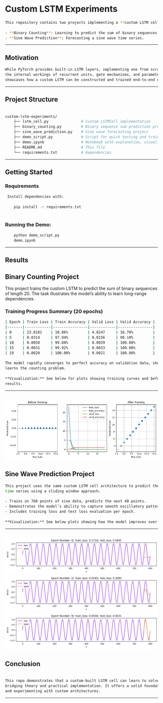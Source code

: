 # Custom LSTM Experiments

```bash
This repository contains two projects implementing a **custom LSTM cell** from scratch in PyTorch, demonstrating its capability on distinct sequence modeling tasks:

- **Binary Counting**: Learning to predict the sum of binary sequences.
- **Sine Wave Prediction**: Forecasting a sine wave time series.
```
---

## Motivation

```bash
While PyTorch provides built-in LSTM layers, implementing one from scratch provides deep insight into
the internal workings of recurrent units, gate mechanisms, and parameter initialization. This repository
showcases how a custom LSTM can be constructed and trained end-to-end on meaningful problems.

```
---

##  Project Structure

```bash

custom-lstm-experiments/
    ├── lstm_cell.py               # Custom LSTMCell implementation
    ├── binary_counting.py         # Binary sequence sum prediction project
    ├── sine_wave_prediction.py    # Sine wave forecasting project
    ├── demo_script.py             # Script for quick testing and training
    ├── demo.ipynb                 # Notebook with explanation, visualizations, and conclusions
    ├── README.md                  # This file
    └── requirements.txt           # Dependencies

```
---

## Getting Started

### Requirements

```bash
 Install dependencies with:

    pip install -r requirements.txt
    
```
 ### Running the Demo:
 ```bash
     python demo_script.py
     demo.ipynb
```
---

## Results

## Binary Counting Project

This project trains the custom LSTM to predict the sum of binary sequences of length 20. The
task illustrates the model’s ability to learn long-range dependencies.

### Training Progress Summary (20 epochs)
```bash
| Epoch | Train Loss | Train Accuracy | Valid Loss | Valid Accuracy |
|-------|------------|----------------|------------|----------------|
| 0     | 23.0181    | 10.06%         | 4.8247     | 16.70%         |
| 5     | 0.0314     | 97.94%         | 0.0156     | 98.10%         |
| 10    | 0.0058     | 99.88%         | 0.0039     | 100.00%        |
| 15    | 0.0031     | 99.92%         | 0.0033     | 100.00%        |
| 19    | 0.0020     | 100.00%        | 0.0021     | 100.00%        |

The model rapidly converges to perfect accuracy on validation data, showing it effectively
learns the counting problem.

**Visualization:** See below for plots showing training curves and before/after prediction
results.
```
---
![Training Loss](train_binary.png)
---

## Sine Wave Prediction Project

```bash
This project uses the same custom LSTM cell architecture to predict the next values in a sine wave
time series using a sliding window approach.

- Trains on 760 points of sine data, predicts the next 40 points.
- Demonstrates the model’s ability to capture smooth oscillatory patterns.
- Includes training loss and test loss evaluation per epoch.

**Visualization:** See below plots showing how the model improves over epochs.
```
---
![Sine curve 1](sine_epoch0.png)
![Sine curve 1](sine_epoch2.png)
![Sine curve 1](sine_epoch9.png)
---

## Conclusion

```bash

This repo demonstrates that a custom-built LSTM cell can learn to solve classical sequence tasks effectively,
bridging theory and practical implementation. It offers a solid foundation for understanding RNN internals
and experimenting with custom architectures.

```
---

